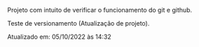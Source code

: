 Projeto com intuito de verificar o funcionamento do git e github.

Teste de versionamento (Atualização de projeto).

Atualizado em: 05/10/2022 às 14:32
